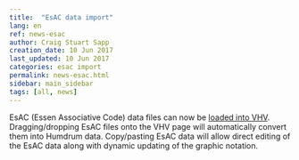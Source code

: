 ```yaml
---
title:  "EsAC data import"
lang: en
ref: news-esac
author: Craig Stuart Sapp
creation_date: 10 Jun 2017
last_updated: 10 Jun 2017
categories: esac import
permalink: news-esac.html
sidebar: main_sidebar
tags: [all, news]
---
```


EsAC (Essen Associative Code) data files can now be [loaded into
VHV](/interface/esac).  Dragging/dropping EsAC files onto the VHV
page will automatically convert them into Humdrum data.  Copy/pasting
EsAC data will allow direct editing of the EsAC data along with
dynamic updating of the graphic notation.




